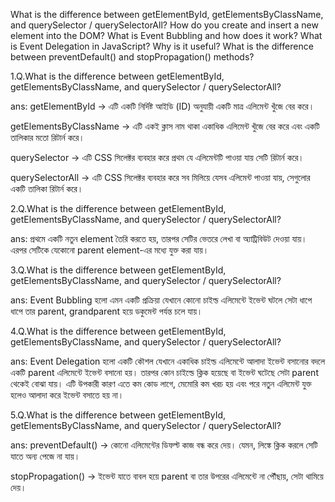  What is the difference between getElementById, getElementsByClassName, and querySelector / querySelectorAll?
How do you create and insert a new element into the DOM?
What is Event Bubbling and how does it work?
What is Event Delegation in JavaScript? Why is it useful?
What is the difference between preventDefault() and stopPropagation() methods?
 

1.Q.What is the difference between getElementById, getElementsByClassName, and querySelector / querySelectorAll?

ans: getElementById → এটি একটি নির্দিষ্ট আইডি (ID) অনুযায়ী একটি মাত্র এলিমেন্ট খুঁজে বের করে।

getElementsByClassName → এটি একই ক্লাস নাম থাকা একাধিক এলিমেন্ট খুঁজে বের করে এবং একটি তালিকার মতো রিটার্ন করে।

querySelector → এটি CSS সিলেক্টর ব্যবহার করে প্রথম যে এলিমেন্টটি পাওয়া যায় সেটি রিটার্ন করে।

querySelectorAll → এটি CSS সিলেক্টর ব্যবহার করে সব মিলিয়ে যেসব এলিমেন্ট পাওয়া যায়, সেগুলোর একটি তালিকা রিটার্ন করে।



2.Q.What is the difference between getElementById, getElementsByClassName, and querySelector / querySelectorAll?

ans: প্রথমে একটি নতুন element তৈরি করতে হয়, তারপর সেটির ভেতরে লেখা বা অ্যাট্রিবিউট দেওয়া যায়। এরপর সেটিকে যেকোনো parent element-এর মধ্যে যুক্ত করা যায়। 


3.Q.What is the difference between getElementById, getElementsByClassName, and querySelector / querySelectorAll?

ans: Event Bubbling হলো এমন একটি প্রক্রিয়া যেখানে কোনো চাইল্ড এলিমেন্টে ইভেন্ট ঘটলে সেটা ধাপে ধাপে তার parent, grandparent হয়ে ডকুমেন্ট পর্যন্ত চলে যায়। 


4.Q.What is the difference between getElementById, getElementsByClassName, and querySelector / querySelectorAll?

ans: Event Delegation হলো একটি কৌশল যেখানে একাধিক চাইল্ড এলিমেন্টে আলাদা ইভেন্ট বসানোর বদলে একটি parent এলিমেন্টে ইভেন্ট বসানো হয়। তারপর কোন চাইল্ডে ক্লিক হয়েছে বা ইভেন্ট ঘটেছে সেটা parent থেকেই বোঝা যায়।
এটি উপকারী কারণ এতে কম কোড লাগে, মেমোরি কম খরচ হয় এবং পরে নতুন এলিমেন্ট যুক্ত হলেও আলাদা করে ইভেন্ট বসাতে হয় না।


5.Q.What is the difference between getElementById, getElementsByClassName, and querySelector / querySelectorAll?

ans: preventDefault() → কোনো এলিমেন্টের ডিফল্ট কাজ বন্ধ করে দেয়। যেমন, লিঙ্কে ক্লিক করলে সেটি যাতে অন্য পেজে না যায়।

stopPropagation() → ইভেন্ট যাতে বাবল হয়ে parent বা তার উপরের এলিমেন্টে না পৌঁছায়, সেটা থামিয়ে দেয়।
